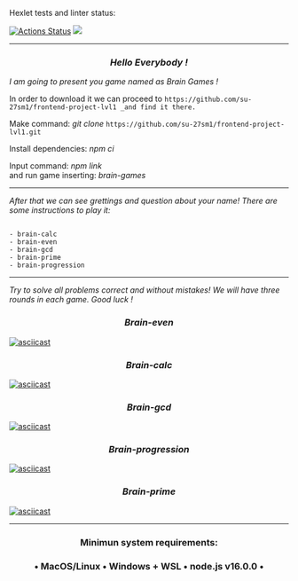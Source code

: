 Hexlet tests and linter status:

[![Actions Status](https://github.com/su-27sm1/frontend-project-lvl1/workflows/hexlet-check/badge.svg)](https://github.com/su-27sm1/frontend-project-lvl1/actions)
<a href="https://codeclimate.com/github/su-27sm1/frontend-project-lvl1/maintainability"><img src="https://api.codeclimate.com/v1/badges/2bb50ef4a200abc23589/maintainability" /></a>

---

_<h3 align="center">Hello Everybody !</h3>I am going to present you game named as Brain Games !_

In order to download it we can proceed to `https://github.com/su-27sm1/frontend-project-lvl1 _and find it there.`

Make command: _git clone_ `https://github.com/su-27sm1/frontend-project-lvl1.git`

Install dependencies: _npm ci_

Input command: _npm link_<br>
and run game inserting: _brain-games_

---

_After that we can see grettings and question about your name!
There are some instructions to play it:_

```

- brain-calc
- brain-even
- brain-gcd
- brain-prime
- brain-progression

```

---

_Try to solve all problems correct and without mistakes!
We will have three rounds in each game.
Good luck !_

_<h3 align="center"> Brain-even </h3>_

[![asciicast](https://asciinema.org/a/Ob71kABTEL3aGrFw5ILH6yIdA.svg)](https://asciinema.org/a/Ob71kABTEL3aGrFw5ILH6yIdA)

_<h3 align="center"> Brain-calc </h3>_

[![asciicast](https://asciinema.org/a/P62FadEySSrA9SRFnYnWYkyNH.svg)](https://asciinema.org/a/P62FadEySSrA9SRFnYnWYkyNH)

_<h3 align="center"> Brain-gcd </h3>_

[![asciicast](https://asciinema.org/a/6dvcyVO19oph0XWdEJiPe96Zm.svg)](https://asciinema.org/a/6dvcyVO19oph0XWdEJiPe96Zm)

_<h3 align="center"> Brain-progression </h3>_

[![asciicast](https://asciinema.org/a/CBwHpi2gnPFdmbhOmxVYBa59R.svg)](https://asciinema.org/a/CBwHpi2gnPFdmbhOmxVYBa59R)

_<h3 align="center"> Brain-prime </h3>_

[![asciicast](https://asciinema.org/a/F4oyX6PnLQfoHql39mr7V1lu8.svg)](https://asciinema.org/a/F4oyX6PnLQfoHql39mr7V1lu8)

---

<h3 align="center"> Minimun system requirements: </h3>

<h3 align="center">• MacOS/Linux • Windows + WSL • node.js v16.0.0 •</h3>
